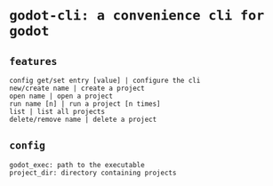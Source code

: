 # `godot-cli: a convenience cli for godot`

## `features`

```
config get/set entry [value] | configure the cli
new/create name | create a project
open name | open a project
run name [n] | run a project [n times]
list | list all projects
delete/remove name | delete a project
```

## `config`

```
godot_exec: path to the executable
project_dir: directory containing projects
```
